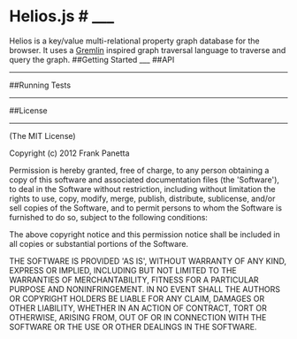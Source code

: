 # Helios.js #  ___
Helios is a key/value multi-relational property graph database for the browser. It uses a [Gremlin](http://gremlin.tinkerpop.com) inspired graph traversal language to traverse and query the graph.  ##Getting Started  ___
##API
___
##Running Tests  
___
##License
___
(The MIT License)

Copyright (c) 2012 Frank Panetta

Permission is hereby granted, free of charge, to any person obtaining a copy of this software and associated documentation files (the 'Software'), to deal in the Software without restriction, including without limitation the rights to use, copy, modify, merge, publish, distribute, sublicense, and/or sell copies of the Software, and to permit persons to whom the Software is furnished to do so, subject to the following conditions:

The above copyright notice and this permission notice shall be included in all copies or substantial portions of the Software.

THE SOFTWARE IS PROVIDED 'AS IS', WITHOUT WARRANTY OF ANY KIND, EXPRESS OR IMPLIED, INCLUDING BUT NOT LIMITED TO THE WARRANTIES OF MERCHANTABILITY, FITNESS FOR A PARTICULAR PURPOSE AND NONINFRINGEMENT. IN NO EVENT SHALL THE AUTHORS OR COPYRIGHT HOLDERS BE LIABLE FOR ANY CLAIM, DAMAGES OR OTHER LIABILITY, WHETHER IN AN ACTION OF CONTRACT, TORT OR OTHERWISE, ARISING FROM, OUT OF OR IN CONNECTION WITH THE SOFTWARE OR THE USE OR OTHER DEALINGS IN THE SOFTWARE.
